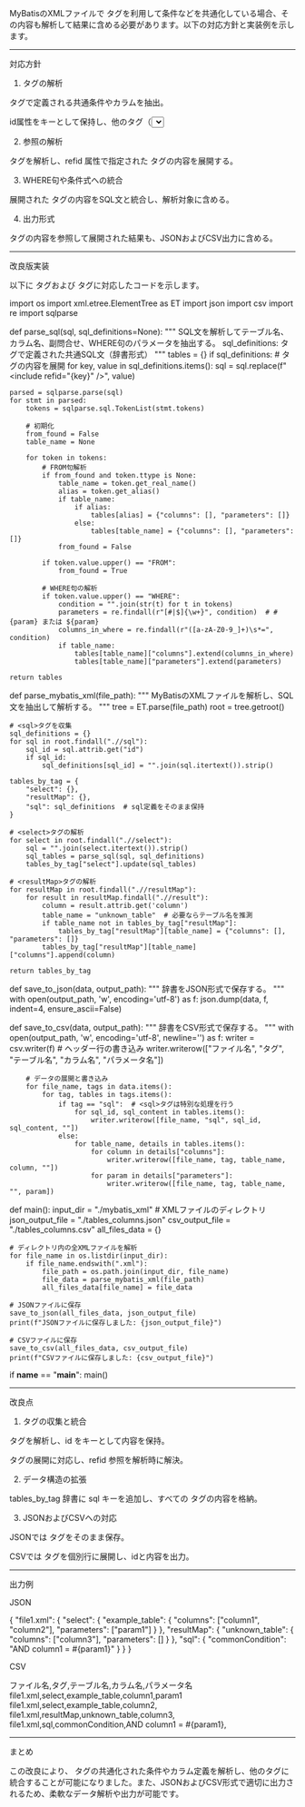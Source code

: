 MyBatisのXMLファイルで <sql> タグを利用して条件などを共通化している場合、その内容も解析して結果に含める必要があります。以下の対応方針と実装例を示します。


---

対応方針

1. <sql>タグの解析

<sql> タグで定義される共通条件やカラムを抽出。

id属性をキーとして保持し、他のタグ（<select>や<where>など）で使用される際に内容を展開する。



2. 参照の解析

<include> タグを解析し、refid 属性で指定された <sql> タグの内容を展開する。



3. WHERE句や条件式への統合

展開された <sql> タグの内容をSQL文と統合し、解析対象に含める。



4. 出力形式

<sql> タグの内容を参照して展開された結果も、JSONおよびCSV出力に含める。





---

改良版実装

以下に <sql> タグおよび <include> タグに対応したコードを示します。

import os
import xml.etree.ElementTree as ET
import json
import csv
import re
import sqlparse

def parse_sql(sql, sql_definitions=None):
    """
    SQL文を解析してテーブル名、カラム名、副問合せ、WHERE句のパラメータを抽出する。
    sql_definitions: <sql>タグで定義された共通SQL文（辞書形式）
    """
    tables = {}
    if sql_definitions:
        # <sql> タグの内容を展開
        for key, value in sql_definitions.items():
            sql = sql.replace(f"<include refid=\"{key}\" />", value)

    parsed = sqlparse.parse(sql)
    for stmt in parsed:
        tokens = sqlparse.sql.TokenList(stmt.tokens)

        # 初期化
        from_found = False
        table_name = None

        for token in tokens:
            # FROM句解析
            if from_found and token.ttype is None:
                table_name = token.get_real_name()
                alias = token.get_alias()
                if table_name:
                    if alias:
                        tables[alias] = {"columns": [], "parameters": []}
                    else:
                        tables[table_name] = {"columns": [], "parameters": []}
                from_found = False
            
            if token.value.upper() == "FROM":
                from_found = True

            # WHERE句の解析
            if token.value.upper() == "WHERE":
                condition = "".join(str(t) for t in tokens)
                parameters = re.findall(r"[#|$]{\w+}", condition)  # #{param} または ${param}
                columns_in_where = re.findall(r"([a-zA-Z0-9_]+)\s*=", condition)
                if table_name:
                    tables[table_name]["columns"].extend(columns_in_where)
                    tables[table_name]["parameters"].extend(parameters)

    return tables

def parse_mybatis_xml(file_path):
    """
    MyBatisのXMLファイルを解析し、SQL文を抽出して解析する。
    """
    tree = ET.parse(file_path)
    root = tree.getroot()

    # <sql>タグを収集
    sql_definitions = {}
    for sql in root.findall(".//sql"):
        sql_id = sql.attrib.get("id")
        if sql_id:
            sql_definitions[sql_id] = "".join(sql.itertext()).strip()

    tables_by_tag = {
        "select": {},
        "resultMap": {},
        "sql": sql_definitions  # sql定義をそのまま保持
    }

    # <select>タグの解析
    for select in root.findall(".//select"):
        sql = "".join(select.itertext()).strip()
        sql_tables = parse_sql(sql, sql_definitions)
        tables_by_tag["select"].update(sql_tables)
    
    # <resultMap>タグの解析
    for resultMap in root.findall(".//resultMap"):
        for result in resultMap.findall(".//result"):
            column = result.attrib.get('column')
            table_name = "unknown_table"  # 必要ならテーブル名を推測
            if table_name not in tables_by_tag["resultMap"]:
                tables_by_tag["resultMap"][table_name] = {"columns": [], "parameters": []}
            tables_by_tag["resultMap"][table_name]["columns"].append(column)
    
    return tables_by_tag

def save_to_json(data, output_path):
    """
    辞書をJSON形式で保存する。
    """
    with open(output_path, 'w', encoding='utf-8') as f:
        json.dump(data, f, indent=4, ensure_ascii=False)

def save_to_csv(data, output_path):
    """
    辞書をCSV形式で保存する。
    """
    with open(output_path, 'w', encoding='utf-8', newline='') as f:
        writer = csv.writer(f)
        # ヘッダー行の書き込み
        writer.writerow(["ファイル名", "タグ", "テーブル名", "カラム名", "パラメータ名"])
        
        # データの展開と書き込み
        for file_name, tags in data.items():
            for tag, tables in tags.items():
                if tag == "sql":  # <sql>タグは特別な処理を行う
                    for sql_id, sql_content in tables.items():
                        writer.writerow([file_name, "sql", sql_id, sql_content, ""])
                else:
                    for table_name, details in tables.items():
                        for column in details["columns"]:
                            writer.writerow([file_name, tag, table_name, column, ""])
                        for param in details["parameters"]:
                            writer.writerow([file_name, tag, table_name, "", param])

def main():
    input_dir = "./mybatis_xml"  # XMLファイルのディレクトリ
    json_output_file = "./tables_columns.json"
    csv_output_file = "./tables_columns.csv"
    all_files_data = {}

    # ディレクトリ内の全XMLファイルを解析
    for file_name in os.listdir(input_dir):
        if file_name.endswith(".xml"):
            file_path = os.path.join(input_dir, file_name)
            file_data = parse_mybatis_xml(file_path)
            all_files_data[file_name] = file_data
    
    # JSONファイルに保存
    save_to_json(all_files_data, json_output_file)
    print(f"JSONファイルに保存しました: {json_output_file}")

    # CSVファイルに保存
    save_to_csv(all_files_data, csv_output_file)
    print(f"CSVファイルに保存しました: {csv_output_file}")

if __name__ == "__main__":
    main()


---

改良点

1. <sql>タグの収集と統合

<sql> タグを解析し、id をキーとして内容を保持。

<include> タグの展開に対応し、refid 参照を解析時に解決。



2. データ構造の拡張

tables_by_tag 辞書に sql キーを追加し、すべての <sql> タグの内容を格納。



3. JSONおよびCSVへの対応

JSONでは <sql> タグをそのまま保存。

CSVでは <sql> タグを個別行に展開し、idと内容を出力。





---

出力例

JSON

{
    "file1.xml": {
        "select": {
            "example_table": {
                "columns": ["column1", "column2"],
                "parameters": ["param1"]
            }
        },
        "resultMap": {
            "unknown_table": {
                "columns": ["column3"],
                "parameters": []
            }
        },
        "sql": {
            "commonCondition": "AND column1 = #{param1}"
        }
    }
}

CSV

ファイル名,タグ,テーブル名,カラム名,パラメータ名
file1.xml,select,example_table,column1,param1
file1.xml,select,example_table,column2,
file1.xml,resultMap,unknown_table,column3,
file1.xml,sql,commonCondition,AND column1 = #{param1},


---

まとめ

この改良により、<sql> タグの共通化された条件やカラム定義を解析し、他のタグに統合することが可能になりました。また、JSONおよびCSV形式で適切に出力されるため、柔軟なデータ解析や出力が可能です。

